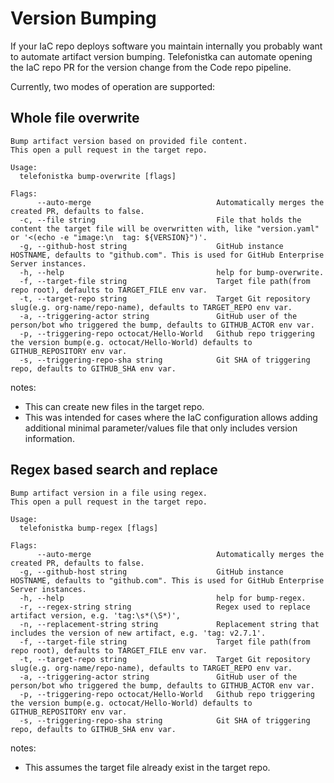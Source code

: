 # Version Bumping

If your IaC repo deploys software you maintain internally you probably want to automate artifact version bumping.
Telefonistka can automate opening the IaC repo PR for the version change from the  Code repo pipeline.

Currently, two modes of operation are supported:

## Whole file overwrite

```shell
Bump artifact version based on provided file content.
This open a pull request in the target repo.

Usage:
  telefonistka bump-overwrite [flags]

Flags:
      --auto-merge                            Automatically merges the created PR, defaults to false.
  -c, --file string                           File that holds the content the target file will be overwritten with, like "version.yaml" or '<(echo -e "image:\n  tag: ${VERSION}")'.
  -g, --github-host string                    GitHub instance HOSTNAME, defaults to "github.com". This is used for GitHub Enterprise Server instances.
  -h, --help                                  help for bump-overwrite.
  -f, --target-file string                    Target file path(from repo root), defaults to TARGET_FILE env var.
  -t, --target-repo string                    Target Git repository slug(e.g. org-name/repo-name), defaults to TARGET_REPO env var.
  -a, --triggering-actor string               GitHub user of the person/bot who triggered the bump, defaults to GITHUB_ACTOR env var.
  -p, --triggering-repo octocat/Hello-World   Github repo triggering the version bump(e.g. octocat/Hello-World) defaults to GITHUB_REPOSITORY env var.
  -s, --triggering-repo-sha string            Git SHA of triggering repo, defaults to GITHUB_SHA env var.
```

notes:

* This can create new files in the target repo.
* This was intended for cases where the IaC configuration allows adding additional minimal parameter/values file that only includes version information.

## Regex based search and replace

```shell
Bump artifact version in a file using regex.
This open a pull request in the target repo.

Usage:
  telefonistka bump-regex [flags]

Flags:
      --auto-merge                            Automatically merges the created PR, defaults to false.
  -g, --github-host string                    GitHub instance HOSTNAME, defaults to "github.com". This is used for GitHub Enterprise Server instances.
  -h, --help                                  help for bump-regex.
  -r, --regex-string string                   Regex used to replace artifact version, e.g. 'tag:\s*(\S*)',
  -n, --replacement-string string             Replacement string that includes the version of new artifact, e.g. 'tag: v2.7.1'.
  -f, --target-file string                    Target file path(from repo root), defaults to TARGET_FILE env var.
  -t, --target-repo string                    Target Git repository slug(e.g. org-name/repo-name), defaults to TARGET_REPO env var.
  -a, --triggering-actor string               GitHub user of the person/bot who triggered the bump, defaults to GITHUB_ACTOR env var.
  -p, --triggering-repo octocat/Hello-World   Github repo triggering the version bump(e.g. octocat/Hello-World) defaults to GITHUB_REPOSITORY env var.
  -s, --triggering-repo-sha string            Git SHA of triggering repo, defaults to GITHUB_SHA env var.
```

notes:

* This assumes the target file already exist in the target repo.
